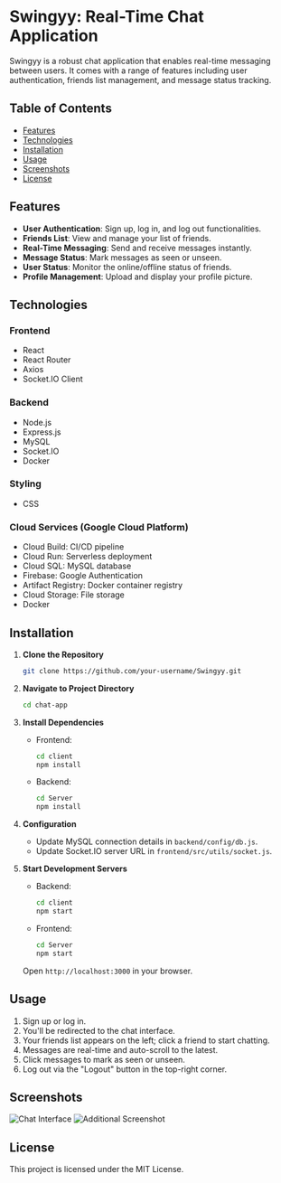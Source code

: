 # Swingyy: Real-Time Chat Application

Swingyy is a robust chat application that enables real-time messaging between users. It comes with a range of features including user authentication, friends list management, and message status tracking.

## Table of Contents

- [Features](#features)
- [Technologies](#technologies)
- [Installation](#installation)
- [Usage](#usage)
- [Screenshots](#screenshots)
- [License](#license)

## Features

- **User Authentication**: Sign up, log in, and log out functionalities.
- **Friends List**: View and manage your list of friends.
- **Real-Time Messaging**: Send and receive messages instantly.
- **Message Status**: Mark messages as seen or unseen.
- **User Status**: Monitor the online/offline status of friends.
- **Profile Management**: Upload and display your profile picture.

## Technologies

### Frontend

- React
- React Router
- Axios
- Socket.IO Client

### Backend

- Node.js
- Express.js
- MySQL
- Socket.IO
- Docker

### Styling

- CSS

### Cloud Services (Google Cloud Platform)

- Cloud Build: CI/CD pipeline
- Cloud Run: Serverless deployment
- Cloud SQL: MySQL database
- Firebase: Google Authentication
- Artifact Registry: Docker container registry
- Cloud Storage: File storage
- Docker

## Installation

1. **Clone the Repository**

   ```bash
   git clone https://github.com/your-username/Swingyy.git
   ```

2. **Navigate to Project Directory**

   ```bash
   cd chat-app
   ```

3. **Install Dependencies**

   - Frontend:
     ```bash
     cd client
     npm install
     ```
   - Backend:
     ```bash
     cd Server
     npm install
     ```

4. **Configuration**

   - Update MySQL connection details in `backend/config/db.js`.
   - Update Socket.IO server URL in `frontend/src/utils/socket.js`.

5. **Start Development Servers**

   - Backend:
     ```bash
     cd client
     npm start
     ```
   - Frontend:
     ```bash
     cd Server
     npm start
     ```

   Open `http://localhost:3000` in your browser.

## Usage

1. Sign up or log in.
2. You'll be redirected to the chat interface.
3. Your friends list appears on the left; click a friend to start chatting.
4. Messages are real-time and auto-scroll to the latest.
5. Click messages to mark as seen or unseen.
6. Log out via the "Logout" button in the top-right corner.

## Screenshots

![Chat Interface](https://github.com/ankitrout2903/Swingyy2/assets/88599131/164577c8-77f5-4d13-88cb-078da8907e5b.png)
![Additional Screenshot](https://github.com/ankitrout2903/Swingyy/assets/88599131/1031d934-5db1-416e-bec3-d62c6d8ce476.png)

## License

This project is licensed under the MIT License.
